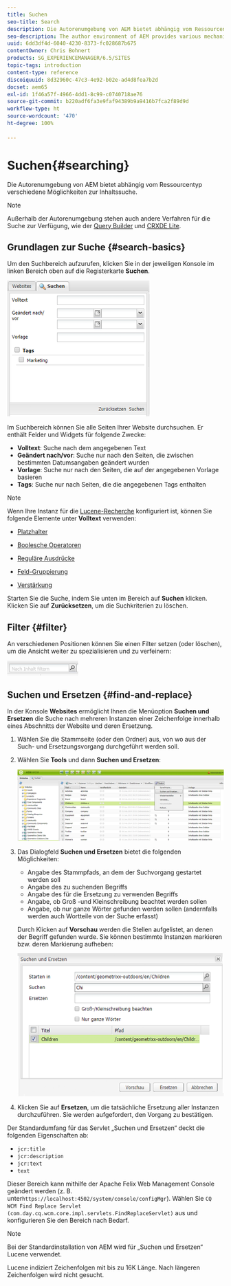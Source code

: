```yaml
---
title: Suchen
seo-title: Search
description: Die Autorenumgebung von AEM bietet abhängig vom Ressourcentyp verschiedene Möglichkeiten zur Inhaltssuche.
seo-description: The author environment of AEM provides various mechanisms for searching for content, dependent on the resource type.
uuid: 6dd3df4d-6040-4230-8373-fc028687b675
contentOwner: Chris Bohnert
products: SG_EXPERIENCEMANAGER/6.5/SITES
topic-tags: introduction
content-type: reference
discoiquuid: 8d32960c-47c3-4e92-b02e-ad4d8fea7b2d
docset: aem65
exl-id: 1f46a57f-4966-4dd1-8c99-c0740718ae76
source-git-commit: b220adf6fa3e9faf94389b9a9416b7fca2f89d9d
workflow-type: ht
source-wordcount: '470'
ht-degree: 100%

---
```


# Suchen{#searching}

Die Autorenumgebung von AEM bietet abhängig vom Ressourcentyp verschiedene Möglichkeiten zur Inhaltssuche.

>[!NOTE]
>
>Außerhalb der Autorenumgebung stehen auch andere Verfahren für die Suche zur Verfügung, wie der [Query Builder](/help/sites-developing/querybuilder-api.md) und [CRXDE Lite](/help/sites-developing/developing-with-crxde-lite.md).

## Grundlagen zur Suche {#search-basics}

Um den Suchbereich aufzurufen, klicken Sie in der jeweiligen Konsole im linken Bereich oben auf die Registerkarte **Suchen**.

![chlimage_1-101](assets/chlimage_1-101.png)

Im Suchbereich können Sie alle Seiten Ihrer Website durchsuchen. Er enthält Felder und Widgets für folgende Zwecke:

* **Volltext**: Suche nach dem angegebenen Text
* **Geändert nach/vor**: Suche nur nach den Seiten, die zwischen bestimmten Datumsangaben geändert wurden
* **Vorlage**: Suche nur nach den Seiten, die auf der angegebenen Vorlage basieren
* **Tags**: Suche nur nach Seiten, die die angegebenen Tags enthalten

>[!NOTE]
>
>Wenn Ihre Instanz für die [Lucene-Recherche](/help/sites-deploying/queries-and-indexing.md) konfiguriert ist, können Sie folgende Elemente unter **Volltext** verwenden:
>
>* [Platzhalter](https://lucene.apache.org/core/5_3_1/queryparser/org/apache/lucene/queryparser/classic/package-summary.html#Wildcard_Searches) 
>* [Boolesche Operatoren](https://lucene.apache.org/core/5_3_1/queryparser/org/apache/lucene/queryparser/classic/package-summary.html#Boolean_operators)
>
>* [Reguläre Ausdrücke](https://lucene.apache.org/core/5_3_1/queryparser/org/apache/lucene/queryparser/classic/package-summary.html#Regexp_Searches)
>* [Feld-Gruppierung](https://lucene.apache.org/core/5_3_1/queryparser/org/apache/lucene/queryparser/classic/package-summary.html#Field_Grouping) 
>* [Verstärkung](https://lucene.apache.org/core/5_3_1/queryparser/org/apache/lucene/queryparser/classic/package-summary.html#Boosting_a_Term) 
>


Starten Sie die Suche, indem Sie unten im Bereich auf **Suchen** klicken. Klicken Sie auf **Zurücksetzen**, um die Suchkriterien zu löschen.

## Filter {#filter}

An verschiedenen Positionen können Sie einen Filter setzen (oder löschen), um die Ansicht weiter zu spezialisieren und zu verfeinern:

![chlimage_1-102](assets/chlimage_1-102.png)

## Suchen und Ersetzen {#find-and-replace}

In der Konsole **Websites** ermöglicht Ihnen die Menüoption **Suchen und Ersetzen** die Suche nach mehreren Instanzen einer Zeichenfolge innerhalb eines Abschnitts der Website und deren Ersetzung.

1. Wählen Sie die Stammseite (oder den Ordner) aus, von wo aus der Such- und Ersetzungsvorgang durchgeführt werden soll.
1. Wählen Sie **Tools** und dann **Suchen und Ersetzen**:

   ![screen_shot_2012-02-15at120346pm](assets/screen_shot_2012-02-15at120346pm.png)

1. Das Dialogfeld **Suchen und Ersetzen** bietet die folgenden Möglichkeiten:

   * Angabe des Stammpfads, an dem der Suchvorgang gestartet werden soll
   * Angabe des zu suchenden Begriffs
   * Angabe des für die Ersetzung zu verwenden Begriffs
   * Angabe, ob Groß -und Kleinschreibung beachtet werden sollen
   * Angabe, ob nur ganze Wörter gefunden werden sollen (andernfalls werden auch Wortteile von der Suche erfasst)

   Durch Klicken auf **Vorschau** werden die Stellen aufgelistet, an denen der Begriff gefunden wurde. Sie können bestimmte Instanzen markieren bzw. deren Markierung aufheben:

   ![screen_shot_2012-02-15at120719pm](assets/screen_shot_2012-02-15at120719pm.png)

1. Klicken Sie auf **Ersetzen**, um die tatsächliche Ersetzung aller Instanzen durchzuführen. Sie werden aufgefordert, den Vorgang zu bestätigen.

Der Standardumfang für das Servlet „Suchen und Ersetzen“ deckt die folgenden Eigenschaften ab:

* `jcr:title`
* `jcr:description`
* `jcr:text`
* `text`

Dieser Bereich kann mithilfe der Apache Felix Web Management Console geändert werden (z. B. unter`https://localhost:4502/system/console/configMgr`). Wählen Sie `CQ WCM Find Replace Servlet (com.day.cq.wcm.core.impl.servlets.FindReplaceServlet)` aus und konfigurieren Sie den Bereich nach Bedarf.

>[!NOTE]
>
>Bei der Standardinstallation von AEM wird für „Suchen und Ersetzen“ Lucene verwendet.
>
>Lucene indiziert Zeichenfolgen mit bis zu 16K Länge. Nach längeren Zeichenfolgen wird nicht gesucht.
